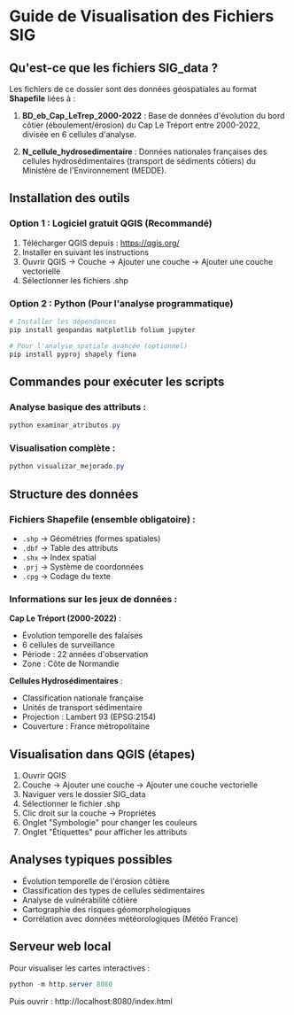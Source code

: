 # Guide de Visualisation des Fichiers SIG

## Qu'est-ce que les fichiers SIG_data ?

Les fichiers de ce dossier sont des données géospatiales au format **Shapefile** liées à :

1. **BD_eb_Cap_LeTrep_2000-2022** : Base de données d'évolution du bord côtier (éboulement/érosion) du Cap Le Tréport entre 2000-2022, divisée en 6 cellules d'analyse.

2. **N_cellule_hydrosedimentaire** : Données nationales françaises des cellules hydrosédimentaires (transport de sédiments côtiers) du Ministère de l'Environnement (MEDDE).

## Installation des outils

### Option 1 : Logiciel gratuit QGIS (Recommandé)
1. Télécharger QGIS depuis : https://qgis.org/
2. Installer en suivant les instructions
3. Ouvrir QGIS → Couche → Ajouter une couche → Ajouter une couche vectorielle
4. Sélectionner les fichiers .shp

### Option 2 : Python (Pour l'analyse programmatique)

```powershell
# Installer les dépendances
pip install geopandas matplotlib folium jupyter

# Pour l'analyse spatiale avancée (optionnel)
pip install pyproj shapely fiona
```

## Commandes pour exécuter les scripts

### Analyse basique des attributs :
```powershell
python examinar_atributos.py
```

### Visualisation complète :
```powershell
python visualizar_mejorado.py
```

## Structure des données

### Fichiers Shapefile (ensemble obligatoire) :
- `.shp` → Géométries (formes spatiales)
- `.dbf` → Table des attributs
- `.shx` → Index spatial
- `.prj` → Système de coordonnées
- `.cpg` → Codage du texte

### Informations sur les jeux de données :

**Cap Le Tréport (2000-2022)** :
- Évolution temporelle des falaises
- 6 cellules de surveillance
- Période : 22 années d'observation
- Zone : Côte de Normandie

**Cellules Hydrosédimentaires** :
- Classification nationale française
- Unités de transport sédimentaire
- Projection : Lambert 93 (EPSG:2154)
- Couverture : France métropolitaine

## Visualisation dans QGIS (étapes)

1. Ouvrir QGIS
2. Couche → Ajouter une couche → Ajouter une couche vectorielle
3. Naviguer vers le dossier SIG_data
4. Sélectionner le fichier .shp
5. Clic droit sur la couche → Propriétés
6. Onglet "Symbologie" pour changer les couleurs
7. Onglet "Étiquettes" pour afficher les attributs

## Analyses typiques possibles

- Évolution temporelle de l'érosion côtière
- Classification des types de cellules sédimentaires  
- Analyse de vulnérabilité côtière
- Cartographie des risques géomorphologiques
- Corrélation avec données météorologiques (Météo France)

## Serveur web local

Pour visualiser les cartes interactives :
```powershell
python -m http.server 8080
```
Puis ouvrir : http://localhost:8080/index.html